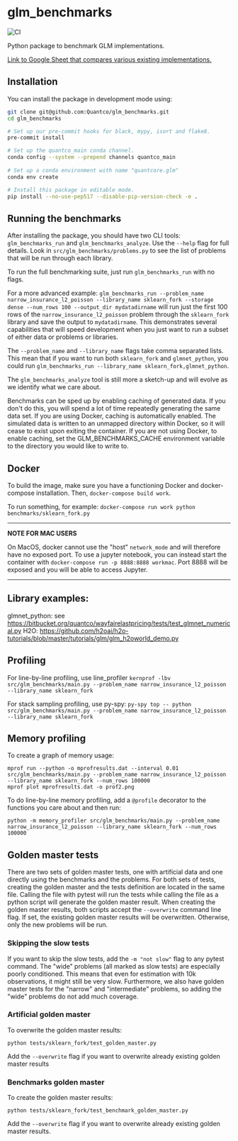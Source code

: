 # glm_benchmarks

![CI](https://github.com/Quantco/glm_benchmarks/workflows/CI/badge.svg)

Python package to benchmark GLM implementations. 

[Link to Google Sheet that compares various existing implementations.](https://docs.google.com/spreadsheets/d/1C-n3YTzPR47Sf8M04eEaX4RbNomM13dk_BZaPHGgWXg/edit)

## Installation

You can install the package in development mode using:

```bash
git clone git@github.com:Quantco/glm_benchmarks.git
cd glm_benchmarks

# Set up our pre-commit hooks for black, mypy, isort and flake8.
pre-commit install

# Set up the quantco_main conda channel.
conda config --system --prepend channels quantco_main
  
# Set up a conda environment with name "quantcore.glm"
conda env create

# Install this package in editable mode. 
pip install --no-use-pep517 --disable-pip-version-check -e .
```

## Running the benchmarks

After installing the package, you should have two CLI tools: `glm_benchmarks_run` and `glm_benchmarks_analyze`. Use the `--help` flag for full details. Look in `src/glm_benchmarks/problems.py` to see the list of problems that will be run through each library. 

To run the full benchmarking suite, just run `glm_benchmarks_run` with no flags. 

For a more advanced example: `glm_benchmarks_run --problem_name narrow_insurance_l2_poisson --library_name sklearn_fork --storage dense --num_rows 100 --output_dir mydatadirname` will run just the first 100 rows of the `narrow_insurance_l2_poisson` problem through the `sklearn_fork` library and save the output to `mydatadirname`. This demonstrates several capabilities that will speed development when you just want to run a subset of either data or problems or libraries. 

The `--problem_name` and `--library_name` flags take comma separated lists. This mean that if you want to run both `sklearn_fork` and `glmnet_python`, you could run `glm_benchmarks_run --library_name sklearn_fork,glmnet_python`.

The `glm_benchmarks_analyze` tool is still more a sketch-up and will evolve as we identify what we care about.

Benchmarks can be sped up by enabling caching of generated data. If you don't do this, 
you will spend a lot of time repeatedly generating the same data set. If you are using
Docker, caching is automatically enabled. The simulated data is written to an unmapped
directory within Docker, so it will cease to exist upon exiting the container. If you
are not using Docker, to enable caching, set the GLM_BENCHMARKS_CACHE environment
variable to the directory you would like to write to.

## Docker

To build the image, make sure you have a functioning Docker and docker-compose installation. Then, `docker-compose build work`.

To run something, for example: `docker-compose run work python benchmarks/sklearn_fork.py`

---
**NOTE FOR MAC USERS**

On MacOS, docker cannot use the "host" `network_mode` and will therefore have no exposed port. To use a jupyter notebook, you can instead start the container with `docker-compose run -p 8888:8888 workmac`. Port 8888 will be exposed and you will be able to access Jupyter.

---

## Library examples:

glmnet_python: see https://bitbucket.org/quantco/wayfairelastpricing/tests/test_glmnet_numerical.py
H2O: https://github.com/h2oai/h2o-tutorials/blob/master/tutorials/glm/glm_h2oworld_demo.py

## Profiling

For line-by-line profiling, use line_profiler `kernprof -lbv src/glm_benchmarks/main.py --problem_name narrow_insurance_l2_poisson --library_name sklearn_fork`

For stack sampling profiling, use py-spy: `py-spy top -- python src/glm_benchmarks/main.py --problem_name narrow_insurance_l2_poisson --library_name sklearn_fork`

## Memory profiling

To create a graph of memory usage:
```
mprof run --python -o mprofresults.dat --interval 0.01 src/glm_benchmarks/main.py --problem_name narrow_insurance_l2_poisson --library_name sklearn_fork --num_rows 100000
mprof plot mprofresults.dat -o prof2.png
```

To do line-by-line memory profiling, add a `@profile` decorator to the functions you care about and then run:
```
python -m memory_profiler src/glm_benchmarks/main.py --problem_name narrow_insurance_l2_poisson --library_name sklearn_fork --num_rows 100000
```

## Golden master tests

There are two sets of golden master tests, one with artificial data and one directly using the benchmarks and the problems. For both sets of tests, creating the golden master and the tests definition are located in the same file. Calling the file with pytest will run the tests while calling the file as a python script will generate the golden master result. When creating the golden master results, both scripts accept the `--overwrite` command line flag. If set, the existing golden master results will be overwritten. Otherwise, only the new problems will be run.

### Skipping the slow tests

If you want to skip the slow tests, add the `-m "not slow"` flag to any pytest command. The "wide" problems (all marked as slow tests) are especially poorly conditioned. This means that even for estimation with 10k observations, it might still be very slow. Furthermore, we also have golden master tests for the "narrow" and "intermediate" problems, so adding the "wide" problems do not add much coverage.

### Artificial golden master

To overwrite the golden master results:
```
python tests/sklearn_fork/test_golden_master.py
```

Add the `--overwrite` flag if you want to overwrite already existing golden master results

### Benchmarks golden master
To create the golden master results:
```
python tests/sklearn_fork/test_benchmark_golden_master.py
```

Add the `--overwrite` flag if you want to overwrite already existing golden master results.

